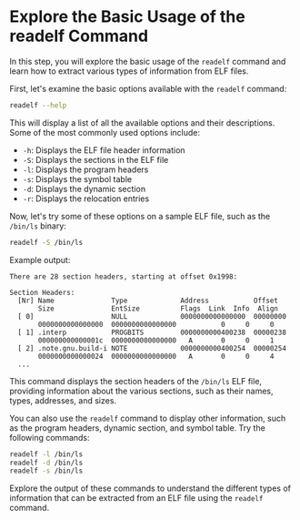 # Explore the Basic Usage of the readelf Command

In this step, you will explore the basic usage of the `readelf` command and learn how to extract various types of information from ELF files.

First, let's examine the basic options available with the `readelf` command:

```bash
readelf --help
```

This will display a list of all the available options and their descriptions. Some of the most commonly used options include:

- `-h`: Displays the ELF file header information
- `-S`: Displays the sections in the ELF file
- `-l`: Displays the program headers
- `-s`: Displays the symbol table
- `-d`: Displays the dynamic section
- `-r`: Displays the relocation entries

Now, let's try some of these options on a sample ELF file, such as the `/bin/ls` binary:

```bash
readelf -S /bin/ls
```

Example output:

```
There are 28 section headers, starting at offset 0x1998:

Section Headers:
  [Nr] Name              Type             Address           Offset
       Size              EntSize          Flags  Link  Info  Align
  [ 0]                   NULL             0000000000000000  00000000
       0000000000000000  0000000000000000           0     0     0
  [ 1] .interp           PROGBITS         0000000000400238  00000238
       000000000000001c  0000000000000000   A       0     0     1
  [ 2] .note.gnu.build-i NOTE             0000000000400254  00000254
       0000000000000024  0000000000000000   A       0     0     4
  ...
```

This command displays the section headers of the `/bin/ls` ELF file, providing information about the various sections, such as their names, types, addresses, and sizes.

You can also use the `readelf` command to display other information, such as the program headers, dynamic section, and symbol table. Try the following commands:

```bash
readelf -l /bin/ls
readelf -d /bin/ls
readelf -s /bin/ls
```

Explore the output of these commands to understand the different types of information that can be extracted from an ELF file using the `readelf` command.
